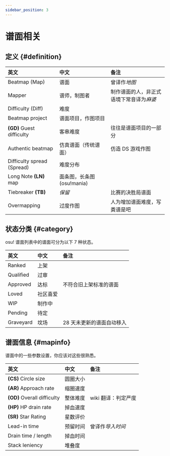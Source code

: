 ```yaml
---
sidebar_position: 3
---
```


# 谱面相关

## 定义 {#definition}

| 英文 | 中文 | 备注 |
| :-- | :-- | :-- |
| Beatmap (Map) | 谱面 | 曾译作*地图* |
| Mapper | 谱师，制图者 | 制作谱面的人，非正式语境下常音译为*麻婆* |
| Difficulty (Diff) | 难度 |  |
| Beatmap project | 谱面项目，作图项目 |  |
| **(GD)** Guest difficulty | 客串难度 | 往往是谱面项目的一部分 |
| Authentic beatmap | 仿真谱面（传统谱面） | 仿造 DS 游戏作图 |
| Difficulty spread (Spread) | 难度分布 |  |
| Long Note **(LN)** map | 面条图，长条图 (osu!mania) |  |
| Tiebreaker **(TB)** | *保留* | 比赛的决胜局谱面 |
| Overmapping | 过度作图 | 人为增加谱面难度，写粪谱是吧 |

## 状态分类 {#category}

osu! 谱面列表中的谱面可分为以下 7 种状态。

| 英文 | 中文 | 备注 |
| :-- | :-- | :-- |
| Ranked | 上架 |  |
| Qualified | 过审 |  |
| Approved | 达标 | 不符合旧上架标准的谱面 |
| Loved | 社区喜爱 |  |
| WIP | 制作中 |  |
| Pending | 待定 |  |
| Graveyard | 坟场 | 28 天未更新的谱面自动移入 |

## 谱面信息 {#mapinfo}

谱面中的一些参数设置，你应该对这些很熟悉。

| 英文 | 中文 | 备注 |
| :-- | :-- | :-- |
| **(CS)** Circle size | 圆圈大小 |  |
| **(AR)** Approach rate | 缩圈速度 |  |
| **(OD)** Overall difficulty | 整体难度 | wiki 翻译：判定严度 |
| **(HP)** HP drain rate | 掉血速度 |  |
| **(SR)** Star Rating | 星数评价 |  |
| Lead-in time | 预留时间 | 曾译作*导入时间* |
| Drain time / length | 掉血时间 |  |
| Stack leniency | 堆叠度 |  |
